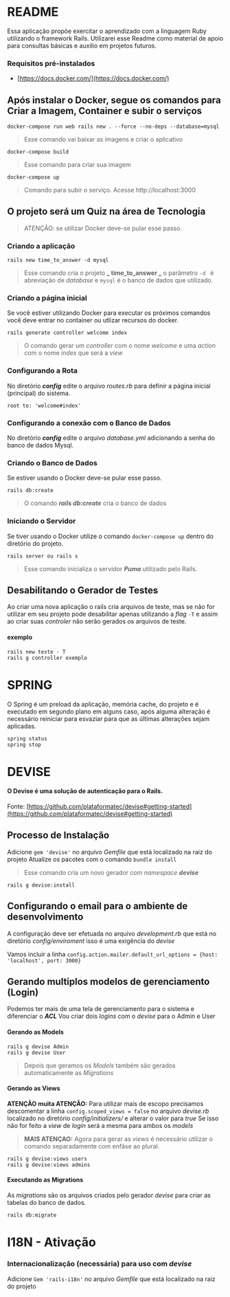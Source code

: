 # README
Essa aplicação propõe exercitar o aprendizado com a linguagem Ruby utilizando o framework Rails.
Utilizarei esse Readme como material de apoio para consultas básicas e auxilio em projetos futuros.

### Requisitos pré-instalados
- [https://docs.docker.com/](https://docs.docker.com/)
## Após instalar o Docker, segue os comandos para Criar a Imagem, Container e subir o serviços
```
docker-compose run web rails new . --force --no-deps --database=mysql
```
> Esse comando vai baixar as imagens e criar o aplicativo
```
docker-compose build
```
> Esse comando para criar sua imagem 
```
docker-compose up
```
> Comando para subir o serviço. Acesse http://localhost:3000

## O projeto será um Quiz na área de Tecnologia
> ATENÇÃO: se utilizar Docker deve-se pular esse passo.
### Criando a aplicação
```
rails new time_to_answer -d mysql
```
> Esse comando cria o projeto **_ time_to_answer _** o parâmetro ```-d ``` é abreviação de *database* e ```mysql``` é o banco de dados que utilizado.

### Criando a página inicial
Se você estiver utilizando Docker para executar os próximos comandos você deve entrar no container ou utlizar recursos do docker.
```
rails generate controller welcome index
```
>  O comando gerar um *controller* com o nome *welcome* e uma *action* com o nome *index* que será a *view*

### Configurando a Rota
No diretório **_config_** edite o arquivo *routes.rb* para definir a página inicial (principal) do sistema.
```
root to: 'welcome#index'
```
### Configurando a conexão com o Banco de Dados
No diretório **_config_** edite o arquivo *database.yml* adicionando a senha do banco de dados Mysql.

### Criando o Banco de Dados
Se estiver usando o Docker deve-se pular esse passo.
```
rails db:create
```
> O comando **_rails db:create_** cria o banco de dados

### Iniciando o Servidor
Se tiver usando o Docker utilize o comando ```docker-compose up``` dentro do diretório do projeto.
```
rails server ou rails s
```
> Esse comando inicializa o servidor **_Puma_** utilizado pelo Rails.

## Desabilitando o Gerador de Testes
Ao criar uma nova aplicação o rails cria arquivos de teste, mas se não for utilizar em seu projeto pode desabilitar apenas utilizando a *flag* ```-T``` e assim ao criar suas *controler* não serão gerados os arquivos de teste.
#### exemplo
```
rails new teste - T
rails g controller exemplo
```

# SPRING
O Spring é um preload da aplicação, memória cache, do projeto e é executado em segundo plano em alguns caso, após alguma alteração é necessário reiniciar para esvaziar para que as últimas alterações sejam aplicadas.
```
spring status
spring stop
```

# DEVISE
#### O Devise é uma solução de autenticação para o Rails.
Fonte: [https://github.com/plataformatec/devise#getting-started](https://github.com/plataformatec/devise#getting-started)
## Processo de Instalação
Adicione ```gem 'devise'``` no arquivo *Gemfile* que está localizado na raiz do projeto
Atualize os pacotes com o comando ```bundle install```

> Esse comando cria um novo gerador com *namespace* **_devise_** 

```
rails g devise:install
```
## Configurando o email para o ambiente de desenvolvimento
A configuração deve ser efetuada no arquivo *development.rb* que está no diretório *config/enviroment* isso é uma exigência do *devise*

Vamos incluir a linha ```config.action.mailer.default_url_options = {host: 'localhost', port: 3000}```

## Gerando multiplos modelos de gerenciamento (Login)
Podemos ter mais de uma tela de gerenciamento para o sistema e diferenciar o **_ACL_**
Vou criar dois *logins* com o *devise* para o Admin e User
#### Gerando as Models
```
rails g devise Admin
rails g devise User
```
> Depois que geramos os *Models* também são gerados automaticamente as *Migrations*

#### Gerando as Views
**ATENÇÃO muita ATENÇÃO:** Para utilizar mais de escopo precisamos descomentar a linha ```config.scoped_views = false``` no arquivo *devise.rb* localizado no diretório *config/initializers/* e alterar o valor para *true*
Se isso não for feito a *view* de *login* será a mesma para ambos os *models*
> **MAIS ATENÇAO:** Agora para gerar as *views* é necessário utilizar o comando separadamente com enfâse ao plural.
```
rails g devise:views users
rails g devise:views admins
```
#### Executando as Migrations
As *migrations* são os arquivos criados pelo gerador *devise* para criar as tabelas do banco de dados.
```
rails db:migrate
```

# I18N - Ativação
### Internacionalização (necessária) para uso com *devise*
Adicione ```Gem 'rails-i18n'``` no arquivo *Gemfile* que está localizado na raiz do projeto